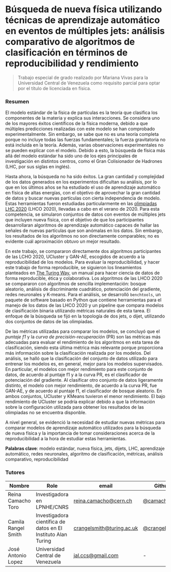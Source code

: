 # Búsqueda de nueva física utilizando técnicas de aprendizaje automático en eventos de múltiples jets: análisis comparativo de algoritmos de clasificación en términos de reproducibilidad y rendimiento 

> Trabajo especial de grado realizado por Mariana Vivas para la Universidad Central de Venezuela como requisito parcial para optar por el título de licenciada en física.
### Resumen
El modelo estándar de la física de partículas es la teoría que clasifica los componentes de la materia y explica sus interacciones. Se considera uno de los mayores éxitos científicos de la física moderna, debido a que múltiples predicciones realizadas con este modelo se han comprobado experimentalmente. Sin embargo, se sabe que no es una teoría completa porque no incluye todas las fuerzas fundamentales; la fuerza gravitatoria no está incluida en la teoría. Además, varias observaciones experimentales no se pueden explicar con el modelo. Debido a esto, la búsqueda de física más allá del modelo estándar ha sido uno de los ejes principales de investigación en distintos centros, como el Gran Colisionador de Hadrones (LHC, por sus siglas en inglés). 

Hasta ahora, la búsqueda no ha sido éxitos. La gran cantidad y complejidad de los datos generados en los experimentos dificultan su análisis, por lo que en los últimos años se ha estudiado el uso de aprendizaje automático en física de altas energías, con el objetivo de aprovechar la gran cantidad de datos y buscar nuevas partículas con cierta independencia de modelo. Estas herramientas fueron estudiadas particularmente en las [olimpiadas LHC 2020](https://lhco2020.github.io/homepage/) (LHCO 2020), llevadas a cabo en el verano de 2020. Para esta competencia, se simularon conjuntos de datos con eventos de múltiples jets que incluyen nueva física, con el objetivo de que los participantes desarrollaran algoritmos de aprendizaje automático capaces de hallar las señales de nuevas partículas que son anómalas en los datos. Sin embargo, los resultados de los algoritmos no son directamente comparables; no es evidente cuál aproximación obtuvo un mejor resultado.

En este trabajo, se compararon directamente dos algoritmos participantes de las LCHO 2020, UCluster y GAN-AE, escogidos de acuerdo a la reproducibilidad de los modelos. Para evaluar la reproducibilidad, y hacer este trabajo de forma reproducible, se siguieron los lineamientos planteados en [The Turing Way](https://the-turing-way.netlify.app/welcome.html), un manual para hacer ciencia de datos de forma reproducible, ética y colaborativa. Los algoritmos de las LHCO 2020 se compararon con algoritmos de sencilla implementación: bosque aleatorio, análisis de discriminante cuadrático, potenciación del gradiente, redes neuronales y K-means. Para el análisis, se desarrolló `benchtools`, un paquete de software basado en Python que contiene herramientas para el manejo de los datos de las LHCO 2020 y un pipeline que compara modelos de clasificación binaria utilizando métricas naturales de esta tarea. El enfoque de la búsqueda se fijó en la topología de dos jets, o dijet, utilizando dos conjuntos de datos de las olimpiadas.

De las métricas utilizadas para comparar los modelos, se concluyó que el *puntaje f1* y la *curva de precisión-recuperación* (PR) son las métricas más adecuadas para evaluar el rendimiento de los algoritmos en esta tarea de clasificación, siendo esta última métrica más relevante porque proporciona más información sobre la clasificación realizada por los modelos. Del análisis, se halló que la clasificación del conjunto de datos utilizado para entrenar los modelos es, en general, mejor para los modelos supervisados. En particular, el modelos con mejor rendimiento para este conjunto de datos, de acuerdo al puntaje f1 y a la curva PR, es el clasificador de potenciación del gradiente. Al clasificar otro conjunto de datos ligeramente distinto, el modelo con mejor rendimiento, de acuerdo a la curva PR, fue GAN-AE, y de acuerdo al puntaje f1, el clasificador de bosque aleatorio. En ambos conjuntos, UCluster y KMeans tuvieron el menor rendimiento. El bajo rendimiento de UCluster se podría explicar debido a que la información sobre la configuración utilizada para obtener los resultados de las olimpiadas no se encuentra disponble.

A nivel general, se evidenció la necesidad de estudiar nuevas métricas para comparar modelos de aprendizaje automático utilizados para la búsqueda de nueva física y la importancia de tomar consideraciones acerca de la reproducibilidad a la hora de estudiar estas herramientas.

**Palabras clave**: modelo estándar, nueva física, jets, dijets, LHC, aprendizaje automático, redes neuronales, algoritmo de clasificación, métricas, análisis comparativo, reproducibilidad 
### Tutores
| Nombre | Role | email | Github | 
| --- | --- | --- | --- |
| Reina Camacho Toro | Investigadora en LPNHE/CNRS  | [reina.camacho@cern.ch](mailto:reina.camacho@cern.ch) | [@camachoreina](https://camachoreina.github.io) |
| Camila Rangel Smith | Investigadora científica de datos en El Instituto Alan Turing | [crangelsmith@turing.ac.uk](mailto:crangelsmith@turing.ac.uk) |[@crangelsmith](https://github.com/crangelsmith) |
| José Antonio Lopez | Universidad Central de Venezuela | [jal.ccs@gmail.com](mailto:jal.ccs@gmail.com) | - |